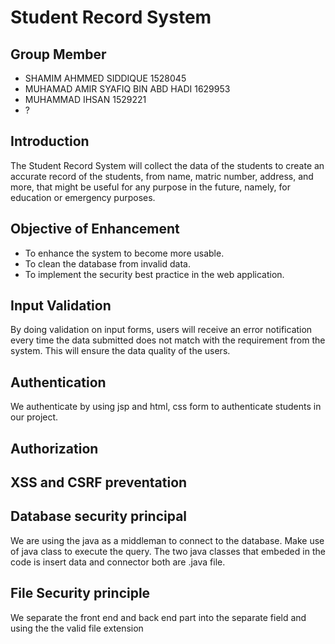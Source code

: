  
# Student Record System

## Group Member
- SHAMIM AHMMED SIDDIQUE 1528045
- MUHAMAD AMIR SYAFIQ BIN ABD HADI 1629953	
- MUHAMMAD IHSAN 1529221
- ?

## Introduction
The Student Record System will collect the data of the students to create an accurate record of the students, from name, matric number, address, and more, that might be useful for any purpose in the future, namely, for education or emergency purposes. 

## Objective of Enhancement
- To enhance the system to become more usable.
- To clean the database from invalid data.
- To implement the security best practice in the web application.
## Input Validation
By doing validation on input forms, users will receive an error notification every time the data submitted does not match with the requirement from the system. This will ensure the data quality of the users.

## Authentication
We authenticate by using jsp and html, css form to authenticate students in our project.

## Authorization
## XSS and CSRF preventation
## Database security principal
 We are using the java as a middleman to connect to the database. Make use of java class to execute the query. The two java classes that embeded in the code is insert data and connector both are .java file.

## File Security principle
We separate the front end and back end part into the separate field and using the the valid file extension





